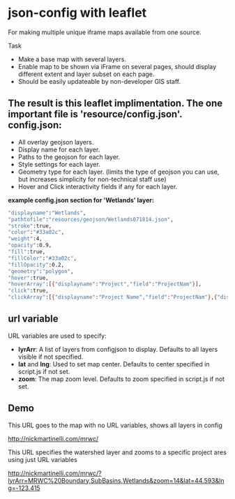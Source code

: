 json-config with leaflet
=========
For making multiple unique iframe maps available from one source.

Task
  - Make a base map with several layers.
  - Enable map to be shown via iFrame on several pages, should display different extent and layer subset on each page.
  - Should be easily updateable by non-developer GIS staff.

The result is this leaflet implimentation. The one important file is 'resource/config.json'. 
config.json:
----
 - All overlay geojson layers.
 - Display name for each layer.
 - Paths to the geojson for each layer.
 - Style settings for each layer.
 - Geometry type for each layer. (limits the type of geojson you can use, but increases simplicity for non-technical staff use)
 - Hover and Click interactivity fields if any for each layer.

**example config.json section for 'Wetlands' layer:**
 ```sh
"displayname":"Wetlands",
"pathtofile":"resources/geojson/Wetlands071814.json",
"stroke":true,
"color":"#33a02c",
"weight":4,
"opacity":0.9,
"fill":true,
"fillColor":"#33a02c",
"fillOpacity":0.2,
"geometry":"polygon",
"hover":true,
"hoverArray":[{"displayname":"Project","field":"ProjectNam"}],
"click":true,
"clickArray":[{"displayname":"Project Name","field":"ProjectNam"},{"displayname":"Subbasin","field":"Subbasin"},{"displayname":"Square Feet","field":"sq_ft"},{"displayname":"Status","field":"Status"}].
```

url variable
----
URL variables are used to specify:
- **lyrArr**: A list of layers from configjson to display. Defaults to all layers visible if not specified.
- **lat** and **lng**: Used to set map center. Defaults to center specified in script.js if not set.
- **zoom**: The map zoom level. Defaults to zoom specified in script.js if not set.

Demo
---
This URL goes to the map with no URL variables, shows all layers in config

http://nickmartinelli.com/mrwc/

This URL specifies the watershed layer and zooms to a specific project ares using just URL variables

http://nickmartinelli.com/mrwc/?lyrArr=MRWC%20Boundary,SubBasins,Wetlands&zoom=14&lat=44.593&lng=-123.415

